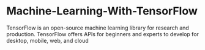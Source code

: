 # Machine-Learning-With-TensorFlow
TensorFlow is an open-source machine learning library for research and production. TensorFlow offers APIs for beginners and experts to develop for desktop, mobile, web, and cloud
